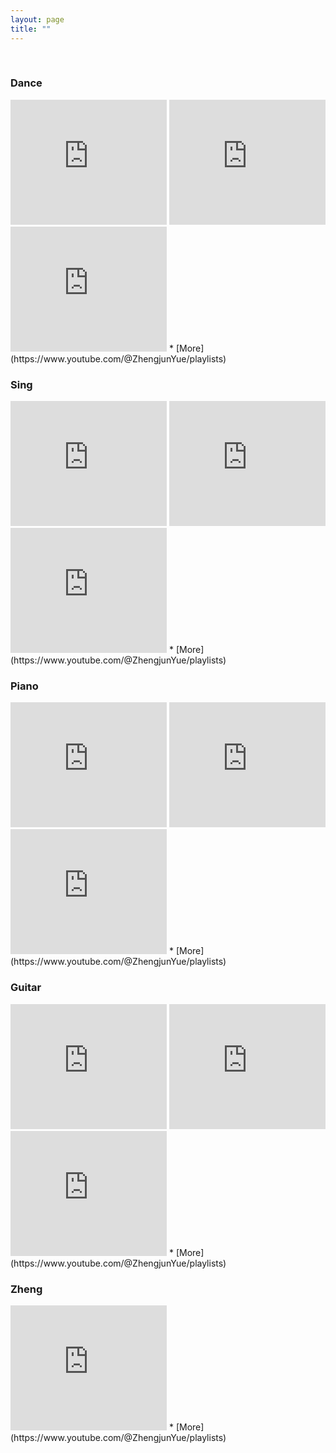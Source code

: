 ```yaml
---
layout: page
title: ""
---
```


<br>

### Dance 

<iframe width="250" height="200" src="https://www.youtube.com/embed/_wEndDn07RI" frameborder="0" allowfullscreen></iframe>
<iframe width="250" height="200" src="https://www.youtube.com/embed/_wEndDn07RI" frameborder="0" allowfullscreen></iframe>
<iframe width="250" height="200" src="https://www.youtube.com/embed/ggGEuLsHoRs" frameborder="0" allowfullscreen></iframe>
* [More](https://www.youtube.com/@ZhengjunYue/playlists)


### Sing  
<iframe width="250" height="200" src="https://www.youtube.com/embed/s5iOwrDtQ5s" frameborder="0" allowfullscreen></iframe>
<iframe width="250" height="200" src="https://www.youtube.com/embed/739VzGQT6_I" frameborder="0" allowfullscreen></iframe>
<iframe width="250" height="200" src="https://www.youtube.com/embed/rYTFVVAMa58" frameborder="0" allowfullscreen></iframe>
* [More](https://www.youtube.com/@ZhengjunYue/playlists)


### Piano 
<iframe width="250" height="200" src="https://www.youtube.com/embed/s5iOwrDtQ5s" frameborder="0" allowfullscreen></iframe>
<iframe width="250" height="200" src="https://www.youtube.com/embed/739VzGQT6_I" frameborder="0" allowfullscreen></iframe>
<iframe width="250" height="200" src="https://www.youtube.com/embed/_wEndDn07RI" frameborder="0" allowfullscreen></iframe>
* [More](https://www.youtube.com/@ZhengjunYue/playlists)
     
### Guitar  
<iframe width="250" height="200" src="https://www.youtube.com/embed/OBA_S-thtP0" frameborder="0" allowfullscreen></iframe>
<iframe width="250" height="200" src="https://www.youtube.com/embed/739VzGQT6_I" frameborder="0" allowfullscreen></iframe>
<iframe width="250" height="200" src="https://www.youtube.com/embed/_wEndDn07RI" frameborder="0" allowfullscreen></iframe>
* [More](https://www.youtube.com/@ZhengjunYue/playlists)


### Zheng  
<iframe width="250" height="200" src="https://www.youtube.com/embed/r_ss9e5WAOk" frameborder="0" allowfullscreen></iframe>
* [More](https://www.youtube.com/@ZhengjunYue/playlists)



